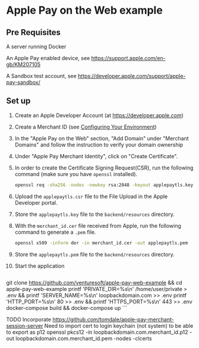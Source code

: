# Apple Pay on the Web example

## Pre Requisites

A server running Docker

An Apple Pay enabled device, see <https://support.apple.com/en-gb/KM207105>

A Sandbox test account, see <https://developer.apple.com/support/apple-pay-sandbox/>

## Set up

1. Create an Apple Developer Account (at <https://developer.apple.com>)
2. Create a Merchant ID (see [Configuring Your Environment](https://developer.apple.com/library/ios/ApplePay_Guide/Configuration.html))
3. In the "Apple Pay on the Web" section, "Add Domain" under "Merchant Domains" and follow the instruction to verify your domain ownership
4. Under "Apple Pay Merchant Identity", click on "Create Certificate".
5. In order to create the Certificate Signing Request(CSR), run the following command (make sure you have `openssl` installed).

	```sh
	openssl req -sha256 -nodes -newkey rsa:2048 -keyout applepaytls.key -out applepaytls.csr
	```
6. Upload the `applepaytls.csr` file to the File Upload in the Apple Developer portal.
7. Store the `applepaytls.key` file to the `backend/resources` directory.
8. With the `merchant_id.cer` file received from Apple, run the following command to generate a `.pem` file.

	```sh
	openssl x509 -inform der -in merchant_id.cer -out applepaytls.pem
	```
9. Store the `applepaytls.pem` file to the `backend/resources` directory.
10. Start the application

	```sh
git clone https://github.com/venturesoft/apple-pay-web-example && cd apple-pay-web-example
printf 'PRIVATE_DIR=%s\n' /home/user/private > .env && printf 'SERVER_NAME=%s\n' loopbackdomain.com >> .env
printf 'HTTP_PORT=%s\n' 80 >> .env && printf 'HTTPS_PORT=%s\n' 443 >> .env
docker-compose build && docker-compose up
	```

TODO
Incorporate <https://github.com/tomdale/apple-pay-merchant-session-server>
Need to import cert to login keychain (not system) to be able to export as p12
openssl pkcs12 -in loopbackdomain.com.merchant_id.p12 -out loopbackdomain.com.merchant_id.pem -nodes -clcerts
